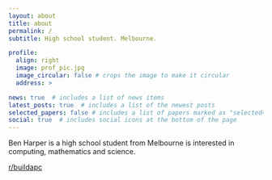 ```yaml
---
layout: about
title: about
permalink: /
subtitle: High school student. Melbourne.

profile:
  align: right
  image: prof_pic.jpg
  image_circular: false # crops the image to make it circular
  address: >

news: true  # includes a list of news items
latest_posts: true  # includes a list of the newest posts
selected_papers: false # includes a list of papers marked as "selected={true}"
social: true  # includes social icons at the bottom of the page
---
```


Ben Harper is a high school student from Melbourne is interested in computing, mathematics and science.


 [r/buildapc](https://www.reddit.com/r/buildapc/)
